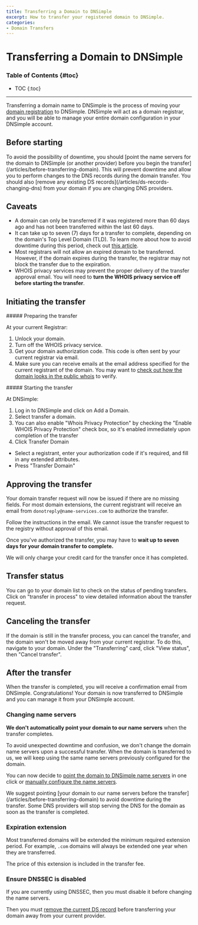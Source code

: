 ```yaml
---
title: Transferring a Domain to DNSimple
excerpt: How to transfer your registered domain to DNSimple.
categories:
- Domain Transfers
---
```


# Transferring a Domain to DNSimple

### Table of Contents {#toc}

* TOC
{:toc}

---

Transferring a domain name to DNSimple is the process of moving your [domain registration](https://dnsimple.com/tlds) to DNSimple. DNSimple will act as a domain registrar, and you will be able to manage your entire domain configuration in your DNSimple account.

## Before starting

<warning>
To avoid the possibility of downtime, you should [point the name servers for the domain to DNSimple (or another provider) before you begin the transfer](/articles/before-transferring-domain). This will prevent downtime and allow you to perform changes to the DNS records during the domain transfer. You should also [remove any existing DS records](/articles/ds-records-changing-dns) from your domain if you are changing DNS providers.
</warning>

## Caveats

- A domain can only be transferred if it was registered more than 60 days ago and has not been transferred within the last 60 days.
- It can take up to seven (7) days for a transfer to complete, depending on the domain's Top Level Domain (TLD). To learn more about how to avoid downtime during this period, check out [this article](/articles/before-transferring-domain).
- Most registrars will not allow an expired domain to be transferred. However, if the domain expires during the transfer, the registrar may not block the transfer due to the expiration.
- WHOIS privacy services may prevent the proper delivery of the transfer approval email. You will need to **turn the WHOIS privacy service off before starting the transfer**.

## Initiating the transfer

<div class="section-steps" markdown="1">
##### Preparing the transfer

At your current Registrar:

1. Unlock your domain.
1. Turn off the WHOIS privacy service.
1. Get your domain authorization code. This code is often sent by your current registrar via email.
1. Make sure you can receive emails at the email address specified for the current registrant of the domain. You may want to [check out how the domain looks in the public whois](https://dnsimple.com/whois) to verify.
</div>

<div class="section-steps" markdown="1">
##### Starting the transfer

At DNSimple:

1. Log in to DNSimple and click on <label>Add a Domain</label>.
1. Select <label>transfer a domain</label>.
1. You can also enable "Whois Privacy Protection" by checking the "Enable WHOIS Privacy Protection" check box, so it's enabled immediately upon completion of the transfer
1. Click <label>Transfer Domain</label>
- Select a registrant, enter your authorization code if it's required, and fill in any extended attributes.
- Press "Transfer Domain"
</div>

## Approving the transfer

Your domain transfer request will now be issued if there are no missing fields. For most domain extensions, the current registrant will receive an email from `donotreply@name-services.com` to authorize the transfer.

Follow the instructions in the email. We cannot issue the transfer request to the registry without approval of this email.

Once you've authorized the transfer, you may have to **wait up to seven days for your domain transfer to complete.**

<info>
We will only charge your credit card for the transfer once it has completed.
</info>

## Transfer status

You can go to your domain list to check on the status of pending transfers. Click on "transfer in process" to view detailed information about the transfer request.

## Canceling the transfer

If the domain is still in the transfer process, you can cancel the transfer, and the domain won't be moved away from your current registrar. To do this, navigate to your domain. Under the "Transferring" card, click "View status", then "Cancel transfer".

## After the transfer

When the transfer is completed, you will receive a confirmation email from DNSimple. Congratulations! Your domain is now transferred to DNSimple and you can manage it from your DNSimple account.

### Changing name servers

**We don't automatically point your domain to our name servers** when the transfer completes.

To avoid unexpected downtime and confusion, we don't change the domain name servers upon a successful transfer. When the domain is transferred to us, we will keep using the same name servers previously configured for the domain.

You can now decide to [point the domain to DNSimple name servers](/articles/delegating-dnsimple-registered) in one click or [manually configure the name servers](/articles/setting-name-servers).

<warning>
We suggest pointing [your domain to our name servers before the transfer](/articles/before-transferring-domain) to avoid downtime during the transfer. Some DNS providers will stop serving the DNS for the domain as soon as the transfer is completed.
</warning>

### Expiration extension

Most transferred domains will be extended the minimum required extension period. For example, `.com` domains will always be extended one year when they are transferred.

The price of this extension is included in the transfer fee.

### Ensure DNSSEC is disabled

If you are currently using DNSSEC, then you must disable it before changing the name servers.

Then you must [remove the current DS record](/articles/ds-records-changing-dns) before transferring your domain away from your current provider.
